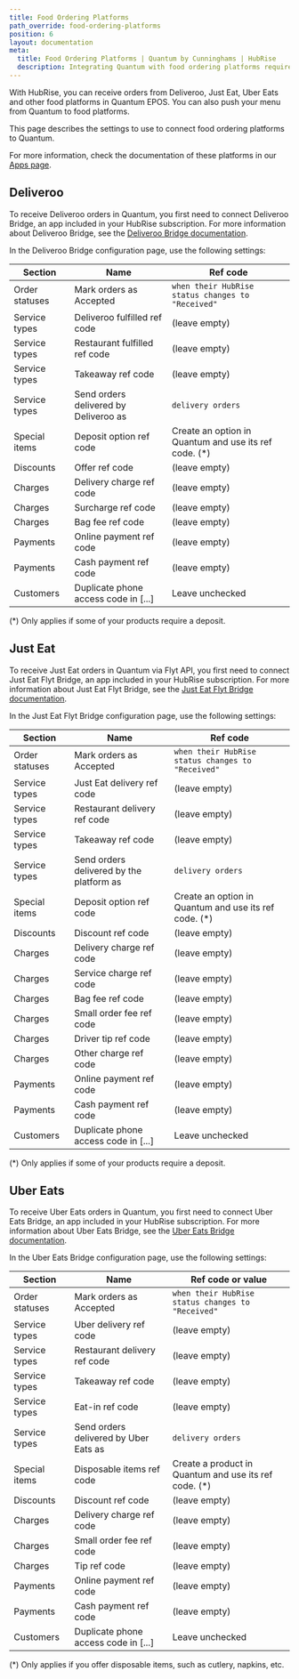 ```yaml
---
title: Food Ordering Platforms
path_override: food-ordering-platforms
position: 6
layout: documentation
meta:
  title: Food Ordering Platforms | Quantum by Cunninghams | HubRise
  description: Integrating Quantum with food ordering platforms requires you to specify particular ref codes in the configuration page of the delivery platform bridge.
---
```


With HubRise, you can receive orders from Deliveroo, Just Eat, Uber Eats and other food platforms in Quantum EPOS. You can also push your menu from Quantum to food platforms.

This page describes the settings to use to connect food ordering platforms to Quantum.

For more information, check the documentation of these platforms in our [Apps page](/apps#food-ordering-platforms).

## Deliveroo

To receive Deliveroo orders in Quantum, you first need to connect Deliveroo Bridge, an app included in your HubRise subscription. For more information about Deliveroo Bridge, see the [Deliveroo Bridge documentation](/apps/deliveroo/overview).

In the Deliveroo Bridge configuration page, use the following settings:

| Section        | Name                                  | Ref code                                               |
| -------------- | ------------------------------------- | ------------------------------------------------------ |
| Order statuses | Mark orders as Accepted               | `when their HubRise status changes to "Received"`      |
| Service types  | Deliveroo fulfilled ref code          | (leave empty)                                          |
| Service types  | Restaurant fulfilled ref code         | (leave empty)                                          |
| Service types  | Takeaway ref code                     | (leave empty)                                          |
| Service types  | Send orders delivered by Deliveroo as | `delivery orders`                                      |
| Special items  | Deposit option ref code               | Create an option in Quantum and use its ref code. (\*) |
| Discounts      | Offer ref code                        | (leave empty)                                          |
| Charges        | Delivery charge ref code              | (leave empty)                                          |
| Charges        | Surcharge ref code                    | (leave empty)                                          |
| Charges        | Bag fee ref code                      | (leave empty)                                          |
| Payments       | Online payment ref code               | (leave empty)                                          |
| Payments       | Cash payment ref code                 | (leave empty)                                          |
| Customers      | Duplicate phone access code in [...]  | Leave unchecked                                        |

(\*) Only applies if some of your products require a deposit.

## Just Eat

To receive Just Eat orders in Quantum via Flyt API, you first need to connect Just Eat Flyt Bridge, an app included in your HubRise subscription. For more information about Just Eat Flyt Bridge, see the [Just Eat Flyt Bridge documentation](/apps/just-eat-flyt/overview).

In the Just Eat Flyt Bridge configuration page, use the following settings:

| Section        | Name                                     | Ref code                                               |
| -------------- | ---------------------------------------- | ------------------------------------------------------ |
| Order statuses | Mark orders as Accepted                  | `when their HubRise status changes to "Received"`      |
| Service types  | Just Eat delivery ref code               | (leave empty)                                          |
| Service types  | Restaurant delivery ref code             | (leave empty)                                          |
| Service types  | Takeaway ref code                        | (leave empty)                                          |
| Service types  | Send orders delivered by the platform as | `delivery orders`                                      |
| Special items  | Deposit option ref code                  | Create an option in Quantum and use its ref code. (\*) |
| Discounts      | Discount ref code                        | (leave empty)                                          |
| Charges        | Delivery charge ref code                 | (leave empty)                                          |
| Charges        | Service charge ref code                  | (leave empty)                                          |
| Charges        | Bag fee ref code                         | (leave empty)                                          |
| Charges        | Small order fee ref code                 | (leave empty)                                          |
| Charges        | Driver tip ref code                      | (leave empty)                                          |
| Charges        | Other charge ref code                    | (leave empty)                                          |
| Payments       | Online payment ref code                  | (leave empty)                                          |
| Payments       | Cash payment ref code                    | (leave empty)                                          |
| Customers      | Duplicate phone access code in [...]     | Leave unchecked                                        |

(\*) Only applies if some of your products require a deposit.

## Uber Eats

To receive Uber Eats orders in Quantum, you first need to connect Uber Eats Bridge, an app included in your HubRise subscription. For more information about Uber Eats Bridge, see the [Uber Eats Bridge documentation](/apps/uber-eats/overview).

In the Uber Eats Bridge configuration page, use the following settings:

| Section        | Name                                  | Ref code or value                                      |
| -------------- | ------------------------------------- | ------------------------------------------------------ |
| Order statuses | Mark orders as Accepted               | `when their HubRise status changes to "Received"`      |
| Service types  | Uber delivery ref code                | (leave empty)                                          |
| Service types  | Restaurant delivery ref code          | (leave empty)                                          |
| Service types  | Takeaway ref code                     | (leave empty)                                          |
| Service types  | Eat-in ref code                       | (leave empty)                                          |
| Service types  | Send orders delivered by Uber Eats as | `delivery orders`                                      |
| Special items  | Disposable items ref code             | Create a product in Quantum and use its ref code. (\*) |
| Discounts      | Discount ref code                     | (leave empty)                                          |
| Charges        | Delivery charge ref code              | (leave empty)                                          |
| Charges        | Small order fee ref code              | (leave empty)                                          |
| Charges        | Tip ref code                          | (leave empty)                                          |
| Payments       | Online payment ref code               | (leave empty)                                          |
| Payments       | Cash payment ref code                 | (leave empty)                                          |
| Customers      | Duplicate phone access code in [...]  | Leave unchecked                                        |

(\*) Only applies if you offer disposable items, such as cutlery, napkins, etc.
